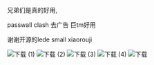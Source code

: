 兄弟们是真的好用,

passwall 
clash
去广告 巨tm好用

谢谢开源的lede small xiaorouji

![下载 (1)](https://user-images.githubusercontent.com/35626447/173590929-daa1e9dd-1afd-485a-8a68-80068a95f3cf.png)
![下载 (2)](https://user-images.githubusercontent.com/35626447/173590955-b12d2c9e-5232-41b5-adb9-8b4380edace8.png)
![下载 (3)](https://user-images.githubusercontent.com/35626447/173590960-543ee505-1959-4eaa-a9dc-319e3ccdfb2d.png)
![下载 (4)](https://user-images.githubusercontent.com/35626447/173590964-b15e05f6-b2ac-478d-a0d1-5a394308d338.png)
![下载](https://user-images.githubusercontent.com/35626447/173590972-2340fce3-39a7-47d0-8a70-ae4eb9221727.png)
